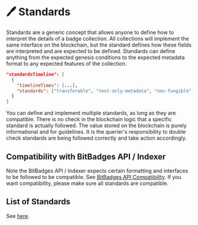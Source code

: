 # 🖊️ Standards

Standards are a generic concept that allows anyone to define how to interpret the details of a badge collection. All collections will implement the same interface on the blockchain, but the standard defines how these fields are interpreted and are expected to be defined. Standards can define anything from the expected genesis conditions to the expected metadata format to any expected features of the collection.

```json
"standardsTimeline": [
  {
    "timelineTimes": [...],
    "standards": ["transferable", "text-only-metadata", "non-fungible", "attendance-format"]1
  }
]
```

You can define and implement multiple standards, as long as they are compatible. There is no check in the blockchain logic that a specific standard is actually followed. The value stored on the blockchain is purely informational and for guidelines. It is the querier's responsibility to double check standards are being followed correctly and take action accordingly.

## **Compatibility with BitBadges API / Indexer**

Note the BitBadges API / Indexer expects certain formatting and interfaces to be followed to be compatible. See [BitBadges API Compatibility](../bitbadges-api/concepts/designing-for-compatibility.md). If you want compatibility, please make sure all standards are compatible.

## List of Standards

See [here](../../overview/how-it-works/standards.md).

